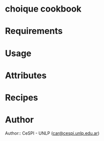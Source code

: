 # choique cookbook

# Requirements

# Usage

# Attributes

# Recipes

# Author

Author:: CeSPI - UNLP (<car@cespi.unlp.edu.ar>)
